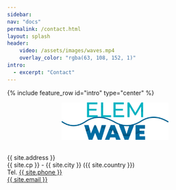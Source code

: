 ```yaml
---
sidebar:
nav: "docs"
permalink: /contact.html
layout: splash
header:  
    video: /assets/images/waves.mp4
    overlay_color: "rgba(63, 108, 152, 1)"
intro:
  - excerpt: "Contact"
---
```


{% include feature_row id="intro" type="center" %}
<div class="feature__wrapper">
  <div id="contact" class="content-container text-center"> 
      <div style="width: 250px; margin: 0 auto 30px">
          <img src="assets/logo/elemwave.webp" alt="{{ site.company }}" title="{{ site.company }}">
      </div>
      <div>{{ site.address }}</div>
      <div>{{ site.cp }} - {{ site.city }} (<span>{{ site.country }}</span>)</div>
      <div>Tel. <a href="tel:{{ site.phone }}" target="_blank" rel="nofollow noreferrer">{{ site.phone }}</a></div>
      <a href="mailto:{{ site.email }}" target="_blank" rel="nofollow noreferrer">{{ site.email }}</a>
  </div>
</div>